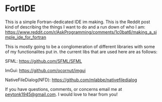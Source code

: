 # FortIDE
This is a simple Fortran-dedicated IDE im making. This is the Reddit post kind of describing the things I want to do and a run down of who I am: https://www.reddit.com/r/AskProgramming/comments/1c0bat6/making_a_simple_ide_for_fortran

This is mostly going to be a conglomeration of different libraries with some of my functionalites put in. the current libs that are used here are as follows:

SFML:
https://github.com/SFML/SFML

ImGui:
https://github.com/ocornut/imgui

NativeFileDialog(NFD):
https://github.com/mlabbe/nativefiledialog

If you have questions, comments, or concerns email me at peytonk1945@gmail.com. I would love to hear from you!
